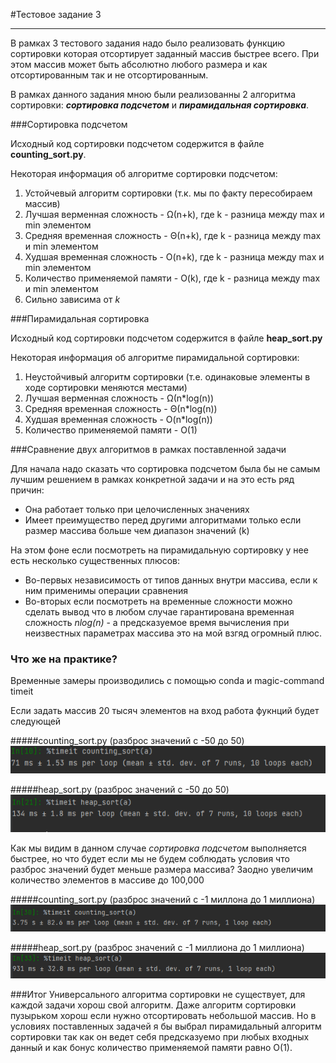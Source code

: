 #Тестовое задание 3

---
В рамках 3 тестового задания надо было реализовать функцию сортировки которая отсортирует заданный массив быстрее всего.
 При этом массив может быть абсолютно любого размера и как отсортированным так и не отсортированным.

В рамках данного задания мною были реализованны 2 алгоритма сортировки: __*сортировка подсчетом*__ и 
__*пирамидальная сортировка*__.

###Сортировка подсчетом

Исходный код сортировки подсчетом содержится в файле **counting_sort.py**.

Некоторая информация об алгоритме сортировки подсчетом:
1. Устойчевый алгоритм сортировки (т.к. мы по факту пересобираем массив)
2. Лучшая верменная сложность - Ω(n+k), где k - разница между max и min элементом
3. Средняя временная сложность - Θ(n+k), где k - разница между max и min элементом
4. Худшая временная сложность - O(n+k), где k - разница между max и min элементом
5. Количество применяемой памяти - O(k), где k - разница между max и min элементом
6. Сильно зависима от *k* 

###Пирамидальная сортировка

Исходный код сортировки подсчетом содержится в файле **heap_sort.py**

Некоторая информация об алгоритме пирамидальной сортировки:
1. Неустойчивый алгоритм сортировки (т.е. одинаковые элементы в ходе сортировки меняются местами)
2. Лучшая верменная сложность - Ω(n*log(n))
3. Средняя временная сложность - Θ(n*log(n))
4. Худшая временная сложность - O(n*log(n))
5. Количество применяемой памяти - O(1)

###Сравнение двух алгоритмов в рамках поставленной задачи

Для начала надо сказать что сортировка подсчетом была бы не самым лучшим решением в рамках конкретной задачи
и на это есть ряд причин:
- Она работает только при целочисленных значениях
- Имеет преимущество перед другими алгоритмами только если размер массива больше чем диапазон значений (k)

На этом фоне если посмотреть на пирамидальную сортировку у нее есть несколько существенных плюсов:
- Во-первых независимость от типов данных внутри массива, если к ним применимы операции сравнения
- Во-вторых если посмотреть на временные сложности можно сделать вывод что в любом случае гарантирована временная сложность
*nlog(n)* - а предсказуемое время вычисления при неизвестных параметрах массива это на мой взгяд огромный плюс.


### Что же на практике?

Временные замеры производились с помощью conda и magic-command timeit

Если задать массив 20 тысяч элементов на вход работа фукнций будет следующей

#####counting_sort.py (разброс значений с -50 до 50)
![alt text](https://github.com/WhiteChewy/WargamingTests/blob/master/Test_3/counting_sort20k.PNG "20,000 элементов")

#####heap_sort.py (разброс значений с -50 до 50)
![alt text](https://github.com/WhiteChewy/WargamingTests/blob/master/Test_3/heap_sort20k.PNG "20,000 элементов")

Как мы видим в данном случае *сортировка подсчетом* выполняется быстрее, но что будет если мы не будем соблюдать условия
что разброс значений будет меньше размера массива? Заодно увеличим количество элементов в массиве до 100,000

#####counting_sort.py (разброс значений с -1 миллона до 1 миллиона)
![alt text](https://github.com/WhiteChewy/WargamingTests/blob/master/Test_3/counting_sort100kbigrange.PNG "100,000 элементов")

#####heap_sort.py (разброс значений с -1 миллиона до 1 миллиона)
![alt text](https://github.com/WhiteChewy/WargamingTests/blob/master/Test_3/heap_sort100kbigrange.PNG "100,000 элементов")

###Итог
Универсального алгоритма сортировки не существует, для каждой задачи хорош свой алгоритм. Даже алгоритм сортировки пузырьком
хорош если нужно отсортировать небольшой массив. Но в условиях поставленных задачей я бы выбрал пирамидальный алгоритм сортировки
так как он ведет себя предсказуемо при любых входных данный и как бонус количество применяемой памяти равно О(1). 